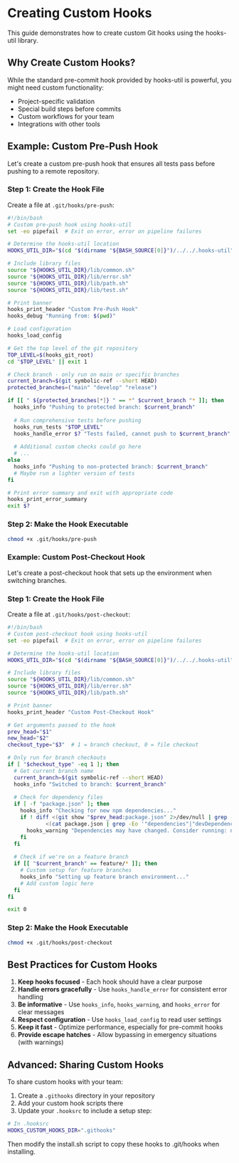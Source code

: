# Creating Custom Hooks

This guide demonstrates how to create custom Git hooks using the hooks-util library.

## Why Create Custom Hooks?

While the standard pre-commit hook provided by hooks-util is powerful, you might need custom functionality:

- Project-specific validation
- Special build steps before commits
- Custom workflows for your team
- Integrations with other tools

## Example: Custom Pre-Push Hook

Let's create a custom pre-push hook that ensures all tests pass before pushing to a remote repository.

### Step 1: Create the Hook File

Create a file at `.git/hooks/pre-push`:

```bash
#!/bin/bash
# Custom pre-push hook using hooks-util
set -eo pipefail  # Exit on error, error on pipeline failures

# Determine the hooks-util location
HOOKS_UTIL_DIR="$(cd "$(dirname "${BASH_SOURCE[0]}")/../../.hooks-util" && pwd)"

# Include library files
source "${HOOKS_UTIL_DIR}/lib/common.sh"
source "${HOOKS_UTIL_DIR}/lib/error.sh"
source "${HOOKS_UTIL_DIR}/lib/path.sh"
source "${HOOKS_UTIL_DIR}/lib/test.sh"

# Print banner
hooks_print_header "Custom Pre-Push Hook"
hooks_debug "Running from: $(pwd)"

# Load configuration
hooks_load_config

# Get the top level of the git repository
TOP_LEVEL=$(hooks_git_root)
cd "$TOP_LEVEL" || exit 1

# Check branch - only run on main or specific branches
current_branch=$(git symbolic-ref --short HEAD)
protected_branches=("main" "develop" "release")

if [[ " ${protected_branches[*]} " == *" $current_branch "* ]]; then
  hooks_info "Pushing to protected branch: $current_branch"
  
  # Run comprehensive tests before pushing
  hooks_run_tests "$TOP_LEVEL"
  hooks_handle_error $? "Tests failed, cannot push to $current_branch"
  
  # Additional custom checks could go here
  # ...
else
  hooks_info "Pushing to non-protected branch: $current_branch"
  # Maybe run a lighter version of tests
fi

# Print error summary and exit with appropriate code
hooks_print_error_summary
exit $?
```

### Step 2: Make the Hook Executable

```bash
chmod +x .git/hooks/pre-push
```

### Example: Custom Post-Checkout Hook

Let's create a post-checkout hook that sets up the environment when switching branches.

### Step 1: Create the Hook File

Create a file at `.git/hooks/post-checkout`:

```bash
#!/bin/bash
# Custom post-checkout hook using hooks-util
set -eo pipefail  # Exit on error, error on pipeline failures

# Determine the hooks-util location
HOOKS_UTIL_DIR="$(cd "$(dirname "${BASH_SOURCE[0]}")/../../.hooks-util" && pwd)"

# Include library files
source "${HOOKS_UTIL_DIR}/lib/common.sh"
source "${HOOKS_UTIL_DIR}/lib/error.sh"
source "${HOOKS_UTIL_DIR}/lib/path.sh"

# Print banner
hooks_print_header "Custom Post-Checkout Hook"

# Get arguments passed to the hook
prev_head="$1"
new_head="$2"
checkout_type="$3"  # 1 = branch checkout, 0 = file checkout

# Only run for branch checkouts
if [ "$checkout_type" -eq 1 ]; then
  # Get current branch name
  current_branch=$(git symbolic-ref --short HEAD)
  hooks_info "Switched to branch: $current_branch"
  
  # Check for dependency files
  if [ -f "package.json" ]; then
    hooks_info "Checking for new npm dependencies..."
    if ! diff <(git show "$prev_head:package.json" 2>/dev/null | grep -Eo '"dependencies"|"devDependencies"') \
            <(cat package.json | grep -Eo '"dependencies"|"devDependencies"') &>/dev/null; then
      hooks_warning "Dependencies may have changed. Consider running: npm install"
    fi
  fi
  
  # Check if we're on a feature branch
  if [[ "$current_branch" == feature/* ]]; then
    # Custom setup for feature branches
    hooks_info "Setting up feature branch environment..."
    # Add custom logic here
  fi
fi

exit 0
```

### Step 2: Make the Hook Executable

```bash
chmod +x .git/hooks/post-checkout
```

## Best Practices for Custom Hooks

1. **Keep hooks focused** - Each hook should have a clear purpose
2. **Handle errors gracefully** - Use `hooks_handle_error` for consistent error handling
3. **Be informative** - Use `hooks_info`, `hooks_warning`, and `hooks_error` for clear messages
4. **Respect configuration** - Use `hooks_load_config` to read user settings
5. **Keep it fast** - Optimize performance, especially for pre-commit hooks
6. **Provide escape hatches** - Allow bypassing in emergency situations (with warnings)

## Advanced: Sharing Custom Hooks

To share custom hooks with your team:

1. Create a `.githooks` directory in your repository
2. Add your custom hook scripts there
3. Update your `.hooksrc` to include a setup step:

```bash
# In .hooksrc
HOOKS_CUSTOM_HOOKS_DIR=".githooks"
```

Then modify the install.sh script to copy these hooks to .git/hooks when installing.
